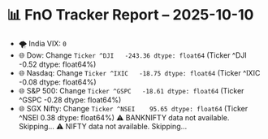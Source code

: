 # 📊 FnO Tracker Report – 2025-10-10
- 🌪️ India VIX: `0`
- 🌐 Dow: Change `Ticker
^DJI   -243.36
dtype: float64` (Ticker
^DJI   -0.52
dtype: float64%)
- 🌐 Nasdaq: Change `Ticker
^IXIC   -18.75
dtype: float64` (Ticker
^IXIC   -0.08
dtype: float64%)
- 🌐 S&P 500: Change `Ticker
^GSPC   -18.61
dtype: float64` (Ticker
^GSPC   -0.28
dtype: float64%)
- 🌐 SGX Nifty: Change `Ticker
^NSEI    95.65
dtype: float64` (Ticker
^NSEI    0.38
dtype: float64%)
⚠️ BANKNIFTY data not available. Skipping...
⚠️ NIFTY data not available. Skipping...
